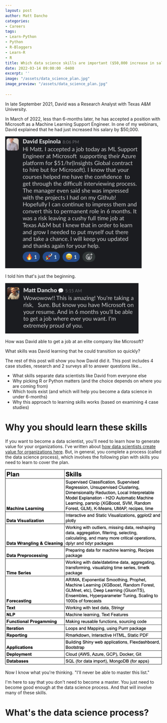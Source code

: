 ```yaml
---
layout: post
author: Matt Dancho
categories:
- Careers
tags:
- Learn-Python
- Python
- R-Bloggers
- Learn-R
- R
title: Which data science skills are important ($50,000 increase in salary in 6-months)
date: 2022-03-14 09:00:00 -0400
excerpt: ''
image: "/assets/data_science_plan.jpg"
image_preview: "/assets/data_science_plan.jpg"

---
```

In late September 2021, David was a Research Analyst with Texas A&M University.

In March of 2022, less than 6-months later, he has accepted a position with Microsoft as a Machine Learning Support Engineer. In one of my webinars, David explained that he had just increased his salary by $50,000. 

![](/assets/david_espinola_review.jpg)

I told him that's just the beginning.

![](/assets/david_espinola_response.jpg)

How was David able to get a job at an elite company like Microsoft?

What skills was David learning that he could transition so quickly?

The rest of this post will show you how David did it. This post includes 4 case studies, research and 2 surveys all to answer questions like...

* What skills separate data scientists like David from everyone else
* Why picking R or Python matters (and the choice depends on where you are coming from)
* Which tools exist (and which will help you become a data science in under 6-months)
* Why this approach to learning skills works (based on examining 4 case studies)

# Why you should learn these skills

If you want to become a data scientist, you'll need to learn how to generate value for your organizations. I've written about [how data scientists create value for organizations here](https://www.business-science.io/business/2019/05/23/how-to-become-a-fiancial-data-scientist.html). But, in general, you complete a process (called the data science process), which involves the following plan with skills you need to learn to cover the plan. 

![](/assets/data_science_plan.jpg)

Now I know what you're thinking. "I'll never be able to master this list."

I'm here to say that you don't need to become a master. You just need to become good enough at the data science process. And that will involve many of these skills. 

# What's the data science process?